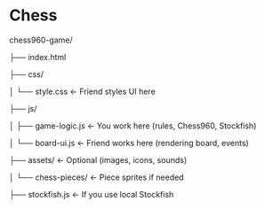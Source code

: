 # Chess



chess960-game/

├── index.html

├── css/

│   └── style.css              ← Friend styles UI here

├── js/

│   ├── game-logic.js          ← You work here (rules, Chess960, Stockfish)

│   └── board-ui.js            ← Friend works here (rendering board, events)

├── assets/                    ← Optional (images, icons, sounds)

│   └── chess-pieces/          ← Piece sprites if needed

├── stockfish.js               ← If you use local Stockfish

